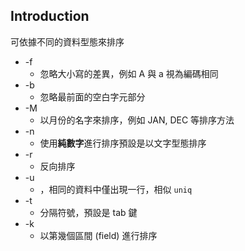 ## Introduction
可依據不同的資料型態來排序

- -f
    - 忽略大小寫的差異，例如 A 與 a 視為編碼相同
- -b
    - 忽略最前面的空白字元部分
- -M
    - 以月份的名字來排序，例如 JAN, DEC 等排序方法
- -n
    - 使用**純數字**進行排序預設是以文字型態排序
- -r
    - 反向排序
- -u
    - ，相同的資料中僅出現一行，相似 `uniq`
- -t
    - 分隔符號，預設是 tab 鍵
- -k
    - 以第幾個區間 (field) 進行排序